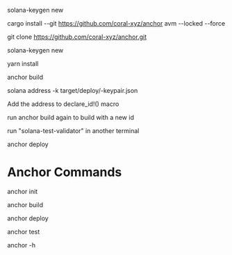 <!-- to generate a keypair in default location -->

solana-keygen new

<!-- to install anchor cli -->

cargo install --git https://github.com/coral-xyz/anchor avm --locked --force

git clone https://github.com/coral-xyz/anchor.git

<!-- to generate keypair -->

solana-keygen new <optional>

<!-- navigate to the project and then -->

yarn install

anchor build

solana address -k target/deploy/<project-name>-keypair.json

Add the address to declare_id!() macro

run anchor build again to build with a new id

run "solana-test-validator" in another terminal

anchor deploy

# Anchor Commands

anchor init <project-name>

anchor build

anchor deploy

anchor test

anchor -h
